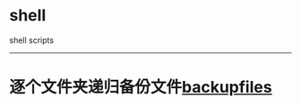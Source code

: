 shell
=====

shell  scripts

------
逐个文件夹递归备份文件[backupfiles](https://github.com/segdump/shell/backupfiles.sh)
======
